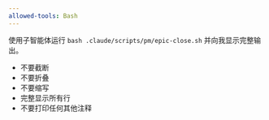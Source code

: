 ```yaml
---
allowed-tools: Bash
---
```


使用子智能体运行 `bash .claude/scripts/pm/epic-close.sh` 并向我显示完整输出。

- 不要截断
- 不要折叠
- 不要缩写
- 完整显示所有行
- 不要打印任何其他注释
